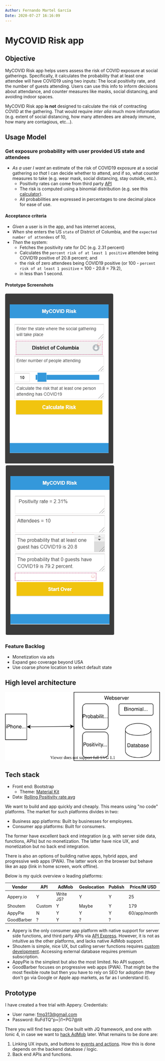 ```yaml
---
Author: Fernando Martel García
Date: 2020-07-27 16:16:09
---
```


# MyCOVID Risk app

## Objective

MyCOVID Risk app helps users assess the risk of COVID exposure at social gatherings. Specifically, it calculates the probability that at least one attendee will have COVID19 using two inputs: The local positivity rate, and the number of guests attending.  Users can use this info to inform decisions about attendance, and counter measures like masks, social distancing, and avoiding indoor spaces.  

MyCOVID Risk app **is not** designed to calculate the risk of contracting COVID at the gathering.  That would require *inter alia* much more information (e.g. extent of social distancing, how many attendees are already immune, how many are contagious, etc...).

## Usage Model

### Get exposure probability with user provided US state and attendees

- *As a* user *I want* an estimate of the risk of COVID19 exposure at a social gathering *so that* I can decide whether to attend, and if so, what counter measures to take (e.g. wear mask, social distancing, stay outside, etc.).
  - Positivity rates can come from third party [API](https://dataconomy.com/2020/04/apis-to-track-coronavirus-covid-19/)
  - The risk is computed using a binomial distribution (e.g. see this [calculator](https://stattrek.com/online-calculator/binomial.aspx)).
  - All probabilities are expressed in percentages to one decimal place for ease of use.

#### Acceptance criteria

- *Given* a user is in the app, and has internet access,
- *When* she enters the US `state` of District of Columbia, and the `expected number of attendees` of 10,
- *Then* the system:
  - Fetches the positivity rate for DC (e.g. 2.31 percent)
  - Calculates the `percent risk of at least 1 positive` attendee being COVID19 positive of 20.8 percent; and
  - the risk of zero attendees being COVID19 positive (or 100 - `percent risk of at least 1 positive` = 100 - 20.8 = 79.2),
  - in less than 1 second.

#### Prototype Screenshots

![ui_input](/assets/input.png)
![ui_output](/assets/output.png)

### Feature Backlog

- Monetization via ads
- Expand geo coverage beyond USA
- Use coarse phone location to select default state

## High level architecture

![architecture](/assets/architecture.svg)

## Tech stack

- Front end: Bootstrap
  - Theme: [Material Kit](https://www.creative-tim.com/product/material-kit)
- Data: [Rolling Positivity rate avg](https://github.com/owid/covid-19-data/blob/master/public/data/owid-covid-codebook.csv)

We want to build and app quickly and cheaply. This means using "no code" platforms. The market for such platforms divides in two:

- Business app platforms: Built by businesses for employees.
- Consumer app platforms: Built for consumers.

The former have excellent back end integration (e.g. with server side data, functions, APIs) but no monetization. The latter have nice UX, and monetization but no back end integration.

There is also an options of building native apps, hybrid apps, and progressive web apps (PWA).  The latter work on the browser but behave like an app (link in home screen, work offline).

Below is my quick overview o leading platforms:

| Vendor     | API    | AdMob     | Geolocation | Publish | Price/M USD  |
| ---------- | ------ | --------- | ----------- | ------- | ------------ |
| Appery.io  | Y      | Write JS? | Y           | Y       | 25           |
| Shoutem    | Custom | Y         | Maybe       | Y       | 179          |
| AppyPie    | N      | Y         | Y           | Y       | 60/app/month |
| GoodBarber | ?      | Y         | ?            | ?      |              |

- Appery is the only consumer app platform with native support for server side functions, and third party APIs via [API Express](https://appery.io/api-express/).  However, it is not as intuitive as the other platforms, and lacks native AdMob support.
- Shoutem is simple, nice UX, but calling server functions requires [custom development](https://shoutem.github.io/docs/extensions/tutorials/getting-started). Accessing external database requires premium subscription.
- AppyPie is the simplest but also the most limited. No API support.
- GoodBarber focuses on progressive web apps (PWA).  That might be the most flexible route but then you have to rely on SEO for adoption (they don't go via Google or Apple app markets, as far as I understand it).

## Prototype

I have created a free trial with Appery. Credentials:

- User name: fmg313@gmail.com
- Password: RuFdTQ"p=|i1+PG7@tit

There you will find two apps: One built with JQ framework, and one with Ionic 4, in case we want to [hack AdMob](https://www.youtube.com/watch?v=_tAL5LwZEeo) later.  What remains to be done are:

1. Linking UX inputs, and buttons to [events and actions](https://docs.appery.io/docs/appbuilder-jqm-events-and-actions).  How this is done depends on the backend database / logic.
2. Back end APIs and functions.
